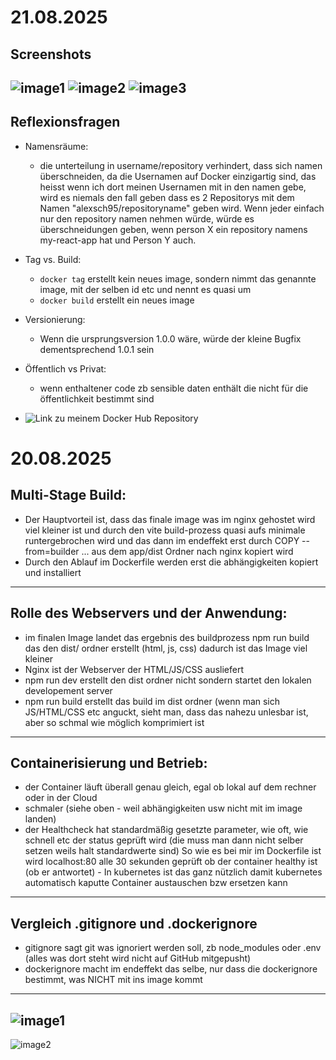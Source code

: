 # 21.08.2025

## Screenshots

![image1](https://i.imgur.com/02AFGnm.png)
![image2](https://i.imgur.com/y6tuJum.png)
![image3](https://i.imgur.com/yCtHVWo.png)
---
## Reflexionsfragen
- Namensräume:
  - die unterteilung in username/repository verhindert, dass sich namen überschneiden, da die Usernamen auf Docker einzigartig sind, das heisst wenn ich dort meinen Usernamen mit in den namen gebe, wird es niemals den fall geben dass es 2 Repositorys mit dem Namen "alexsch95/repositoryname" geben wird. Wenn jeder einfach nur den repository namen nehmen würde, würde es überschneidungen geben, wenn person X ein repository namens my-react-app hat und Person Y auch.
- Tag vs. Build:
  - `docker tag` erstellt kein neues image, sondern nimmt das genannte image, mit der selben id etc und nennt es quasi um
  - `docker build` erstellt ein neues image
- Versionierung:
  - Wenn die ursprungsversion 1.0.0 wäre, würde der kleine Bugfix dementsprechend 1.0.1 sein
- Öffentlich vs Privat:
  - wenn enthaltener code zb sensible daten enthält die nicht für die öffentlichkeit bestimmt sind
 
- ![Link zu meinem Docker Hub Repository](https://hub.docker.com/repository/docker/alexsch95/my-react-app/general)

# 20.08.2025

## Multi-Stage Build:
- Der Hauptvorteil ist, dass das finale image was im nginx gehostet wird viel kleiner ist und durch den vite build-prozess quasi aufs minimale runtergebrochen wird und das dann im endeffekt erst durch COPY --from=builder ... aus dem app/dist Ordner nach nginx kopiert wird
- Durch den Ablauf im Dockerfile werden erst die abhängigkeiten kopiert und installiert
---
## Rolle des Webservers und der Anwendung:
- im finalen Image landet das ergebnis des buildprozess npm run build das den dist/ ordner erstellt (html, js, css) dadurch ist das Image viel kleiner
- Nginx ist der Webserver der HTML/JS/CSS ausliefert
- npm run dev erstellt den dist ordner nicht sondern startet den lokalen developement server
- npm run build erstellt das build im dist ordner (wenn man sich JS/HTML/CSS etc anguckt, sieht man, dass das nahezu unlesbar ist, aber so schmal wie möglich komprimiert ist
---
## Containerisierung und Betrieb:
- der Container läuft überall genau gleich, egal ob lokal auf dem rechner oder in der Cloud
- schmaler (siehe oben - weil abhängigkeiten usw nicht mit im image landen)
- der Healthcheck hat standardmäßig gesetzte parameter, wie oft, wie schnell etc der status geprüft wird (die muss man dann nicht selber setzen weils halt standardwerte sind) So wie es bei mir im Dockerfile ist wird localhost:80 alle 30 sekunden geprüft ob der container healthy ist (ob er antwortet) - In kubernetes ist das ganz nützlich damit kubernetes automatisch kaputte Container austauschen bzw ersetzen kann
---
## Vergleich .gitignore und .dockerignore
- gitignore sagt git was ignoriert werden soll, zb node_modules oder .env (alles was dort steht wird nicht auf GitHub mitgepusht)
- dockerignore macht im endeffekt das selbe, nur dass die dockerignore bestimmt, was NICHT mit ins image kommt
---
![image1](https://i.imgur.com/ekAObyE.png)
---
![image2](https://i.imgur.com/RyNxtkp.png)
